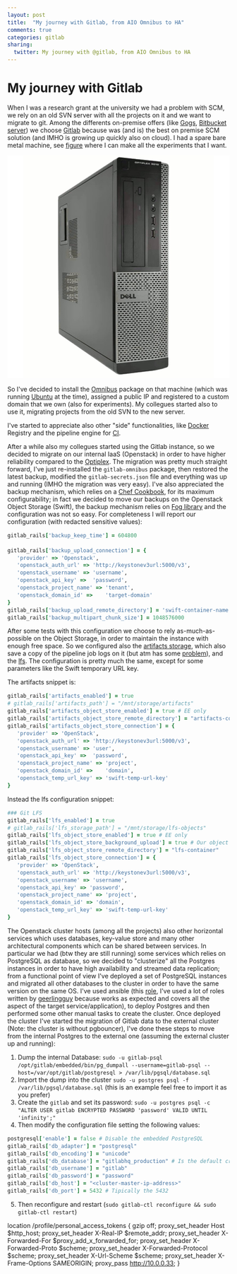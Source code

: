 ```yaml
---
layout: post
title:  "My journey with Gitlab, from AIO Omnibus to HA"
comments: true
categories: gitlab
sharing:
  twitter: My journey with @gitlab, from AIO Omnibus to HA
---
```


# My journey with Gitlab

When I was a research grant at the university we had a problem with SCM, we rely on an old SVN server with all the projects on it and we want to migrate to git. Among the differents on-premise offers (like [Gogs](https://gogs.io/), [Bitbucket server](https://it.atlassian.com/software/bitbucket/download)) we choose [Gitlab](https://about.gitlab.com/) because was (and is) the best on premise SCM solution (and IMHO is growing up quickly also on cloud).
I had a spare bare metal machine, see [figure](optiplex) where I can make all the experiments that I want.

![optiplex](/assets/img/optiplex.jpg "The spare machine")

So I've decided to install the [Omnibus](https://docs.gitlab.com/omnibus/) package on that machine (which was running [Ubuntu](https://about.gitlab.com/install/#ubuntu) at the time), assigned a public IP and registered to a custom domain that we own (also for experiments).
My collegues started also to use it, migrating projects from the old SVN to the new server.

I've started to appreciate also other "side" functionalities, like [Docker](https://www.docker.com/) Registry and the pipeline engine for [CI](https://www.wikiwand.com/en/Continuous_integration).

After a while also my collegues started using the Gitlab instance, so we decided to migrate on our internal IaaS (Openstack) in order to have higher reliability compared to the [Optiplex](optiplex).
The migration was pretty much straight forward, I've just re-installed the ```gitlab-omnibus``` package, then restored the latest backup, modified the ```gitlab-secrets.json``` file and everything was up and running (IMHO the migration was very easy).
I've also appreciated the backup mechanism, which relies on a [Chef Cookbook](https://docs.chef.io/cookbooks.html), for its maximum configurability; in fact we decided to move our backups on the Openstack Object Storage (Swift), the backup mechanism relies on [Fog library](https://github.com/fog/fog-openstack) and the configuration was not so easy. For completeness I will report our configuration (with redacted sensitive values):

```ruby
gitlab_rails['backup_keep_time'] = 604800

gitlab_rails['backup_upload_connection'] = {
   'provider' => 'Openstack',
   'openstack_auth_url' => 'http://keystonev3url:5000/v3',
   'openstack_username' => 'username',
   'openstack_api_key' =>  'password',
   'openstack_project_name' => 'tenant',
   'openstack_domain_id' =>    'target-domain'
}
gitlab_rails['backup_upload_remote_directory'] = 'swift-container-name'
gitlab_rails['backup_multipart_chunk_size'] = 1048576000
```

After some tests with this configuration we choose to rely as-much-as-possible on the Object Storage, in order to maintain the instance with enough free space.
So we configured also the [artifacts storage](https://docs.gitlab.com/ee/user/project/pipelines/job_artifacts.html), which also save a copy of the pipeline job logs on it (but atm has some [problem](https://gitlab.com/gitlab-org/gitlab-ce/issues/57733)), and the [lfs](https://git-lfs.github.com/). The configuration is pretty much the same, except for some parameters like the Swift temporary URL key.

The artifacts snippet is:

```ruby
gitlab_rails['artifacts_enabled'] = true
# gitlab_rails['artifacts_path'] = "/mnt/storage/artifacts"
gitlab_rails['artifacts_object_store_enabled'] = true # EE only
gitlab_rails['artifacts_object_store_remote_directory'] = "artifacts-container"
gitlab_rails['artifacts_object_store_connection'] = {
   'provider' => 'OpenStack',
   'openstack_auth_url' => 'http://keystonev3url:5000/v3',
   'openstack_username' => 'user',
   'openstack_api_key' =>  'password',
   'openstack_project_name' => 'project',
   'openstack_domain_id' =>    'domain',
   'openstack_temp_url_key' => 'swift-temp-url-key'
}
```

Instead the lfs configuration snippet:

```ruby
### Git LFS
gitlab_rails['lfs_enabled'] = true
# gitlab_rails['lfs_storage_path'] = "/mnt/storage/lfs-objects"
gitlab_rails['lfs_object_store_enabled'] = true # EE only
gitlab_rails['lfs_object_store_background_upload'] = true # Our object storage is not so fast so we choose to do a background upload instead of have timeouts
gitlab_rails['lfs_object_store_remote_directory'] = "lfs-container"
gitlab_rails['lfs_object_store_connection'] = {
   'provider' => 'OpenStack',
   'openstack_auth_url' => 'http://keystonev3url:5000/v3',
   'openstack_username' => 'username',
   'openstack_api_key' => 'password',
   'openstack_project_name' => 'project',
   'openstack_domain_id' => 'domain',
   'openstack_temp_url_key' => 'swift-temp-url-key'
}
```

The Openstack cluster hosts (among all the projects) also other horizontal services which uses databases, key-value store and many other architectural components which can be shared between services. 
In particular we had (btw they are still running) some services which relies on PostgreSQL as database, so we decided to "clusterize" all the Postgres instances in order to have high availability and streamed data replication; from a functional point of view I've deployed a set of PostgreSQL instances and migrated all other databases to the cluster in order to have the same version on the same OS.
I've used ansible (this [role](https://github.com/geerlingguy/ansible-role-postgresql), I've used a lot of roles written by [geerlingguy](https://www.jeffgeerling.com/) because works as expected and covers all the aspect of the target service/application), to deploy Postgres and then performed some other manual tasks to create the cluster.
Once deployed the cluster I've started the migration of Gitlab data to the external cluster (Note: the cluster is without pgbouncer), I've done these steps to move from the internal Postgres to the external one (assuming the external cluster up and running):

1. Dump the internal Database: ```sudo -u gitlab-psql /opt/gitlab/embedded/bin/pg_dumpall --username=gitlab-psql --host=/var/opt/gitlab/postgresql > /var/lib/pgsql/database.sql```
2. Import the dump into the cluster ```sudo -u postgres psql -f /var/lib/pgsql/database.sql``` (this is an example feel free to import it as you prefer)
3. Create the ```gitlab``` and set its password: ```sudo -u postgres psql -c "ALTER USER gitlab ENCRYPTED PASSWORD 'password' VALID UNTIL 'infinity';"```
4. Then modify the configuration file setting the following values:
```ruby
postgresql['enable'] = false # Disable the embedded PostgreSQL
gitlab_rails['db_adapter'] = "postgresql"
gitlab_rails['db_encoding'] = "unicode"
gitlab_rails['db_database'] = "gitlabhq_production" # Is the default created in the embedded instance
gitlab_rails['db_username'] = "gitlab"
gitlab_rails['db_password'] = "password"
gitlab_rails['db_host'] = "<cluster-master-ip-address>"
gitlab_rails['db_port'] = 5432 # Tipically the 5432
```
5. Then reconfigure and restart (```sudo gitlab-ctl reconfigure && sudo gitlab-ctl restart```)

 location /profile/personal_access_tokens {
                gzip off;
                proxy_set_header Host $http_host;
                proxy_set_header X-Real-IP $remote_addr;
                proxy_set_header X-Forwarded-For $proxy_add_x_forwarded_for;
                proxy_set_header X-Forwarded-Proto $scheme;
                proxy_set_header X-Forwarded-Protocol $scheme;
                proxy_set_header X-Url-Scheme $scheme;
                proxy_set_header X-Frame-Options     SAMEORIGIN;
                proxy_pass http://10.0.0.33;
        }